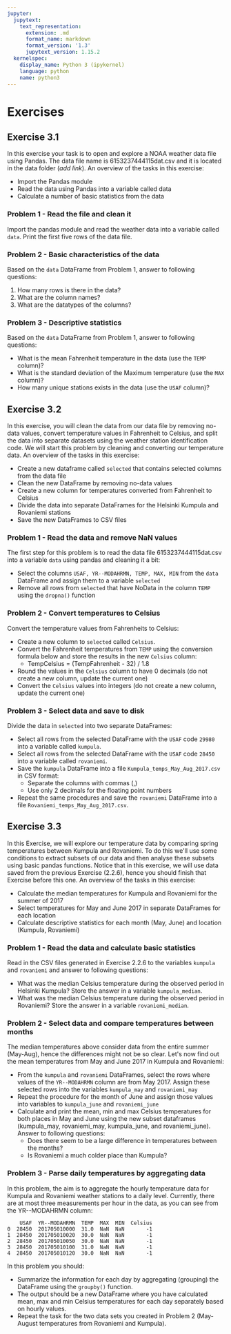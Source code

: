 ```yaml
---
jupyter:
  jupytext:
    text_representation:
      extension: .md
      format_name: markdown
      format_version: '1.3'
      jupytext_version: 1.15.2
  kernelspec:
    display_name: Python 3 (ipykernel)
    language: python
    name: python3
---
```


# Exercises


## Exercise 3.1

In this exercise your task is to open and explore a NOAA weather data file using Pandas. The data file name is 6153237444115dat.csv and it is located in the data folder (*add link*). An overview of the tasks in this exercise:

- Import the Pandas module
- Read the data using Pandas into a variable called data
- Calculate a number of basic statistics from the data

### Problem 1 - Read the file and clean it

Import the pandas module and read the weather data into a variable called `data`. Print the first five rows of the data file.

### Problem 2 - Basic characteristics of the data

Based on the `data` DataFrame from Problem 1, answer to following questions:

1. How many rows is there in the data?
2. What are the column names?
3. What are the datatypes of the columns?

### Problem 3 - Descriptive statistics

Based on the `data` DataFrame from Problem 1, answer to following questions:

- What is the mean Fahrenheit temperature in the data (use the `TEMP` column)?
- What is the standard deviation of the Maximum temperature (use the `MAX` column)?
- How many unique stations exists in the data (use the `USAF` column)?


## Exercise 3.2

In this exercise, you will clean the data from our data file by removing no-data values, convert temperature values in Fahrenheit to Celsius, and split the data into separate datasets using the weather station identification code. We will start this problem by cleaning and converting our temperature data. An overview of the tasks in this exercise:

- Create a new dataframe called `selected` that contains selected columns from the data file
- Clean the new DataFrame by removing no-data values
- Create a new column for temperatures converted from Fahrenheit to Celsius
- Divide the data into separate DataFrames for the Helsinki Kumpula and Rovaniemi stations
- Save the new DataFrames to CSV files

### Problem 1 - Read the data and remove NaN values

The first step for this problem is to read the data file 6153237444115dat.csv into a variable `data` using pandas and cleaning it a bit:

- Select the columns `USAF, YR--MODAHRMN, TEMP, MAX, MIN` from the `data` DataFrame and assign them to a variable `selected`
- Remove all rows from `selected` that have NoData in the column `TEMP` using the `dropna()` function

### Problem 2 - Convert temperatures to Celsius

Convert the temperature values from Fahrenheits to Celsius:

- Create a new column to `selected` called `Celsius`.
- Convert the Fahrenheit temperatures from `TEMP` using the conversion formula below and store the results in the new `Celsius` column:
   - TempCelsius = (TempFahrenheit - 32) / 1.8
- Round the values in the `Celsius` column to have 0 decimals (do not create a new column, update the current one)
- Convert the `Celsius` values into integers (do not create a new column, update the current one)

### Problem 3 - Select data and save to disk

Divide the data in `selected` into two separate DataFrames:

- Select all rows from the selected DataFrame with the `USAF` code `29980` into a variable called `kumpula`.
- Select all rows from the selected DataFrame with the `USAF` code `28450` into a variable called `rovaniemi`.
- Save the `kumpula` DataFrame into a file `Kumpula_temps_May_Aug_2017.csv` in CSV format:
  - Separate the columns with commas (,)
  - Use only 2 decimals for the floating point numbers
- Repeat the same procedures and save the `rovaniemi` DataFrame into a file `Rovaniemi_temps_May_Aug_2017.csv`.


## Exercise 3.3

In this Exercise, we will explore our temperature data by comparing spring temperatures between Kumpula and Rovaniemi. To do this we'll use some conditions to extract subsets of our data and then analyse these subsets using basic pandas functions. Notice that in this exercise, we will use data saved from the previous Exercise (2.2.6), hence you should finish that Exercise before this one. An overview of the tasks in this exercise:

- Calculate the median temperatures for Kumpula and Rovaniemi for the summer of 2017
- Select temperatures for May and June 2017 in separate DataFrames for each location
- Calculate descriptive statistics for each month (May, June) and location (Kumpula, Rovaniemi)

### Problem 1 - Read the data and calculate basic statistics

Read in the CSV files generated in Exercise 2.2.6 to the variables `kumpula` and `rovaniemi` and answer to following questions:

- What was the median Celsius temperature during the observed period in Helsinki Kumpula? Store the answer in a variable `kumpula_median`.
- What was the median Celsius temperature during the observed period in Rovaniemi? Store the answer in a variable `rovaniemi_median`.

### Problem 2 - Select data and compare temperatures between months

The median temperatures above consider data from the entire summer (May-Aug), hence the differences might not be so clear. Let's now find out the mean temperatures from May and June 2017 in Kumpula and Rovaniemi:

- From the `kumpula` and `rovaniemi` DataFrames, select the rows where values of the `YR--MODAHRMN` column are from May 2017. Assign these selected rows into the variables `kumpula_may` and `rovaniemi_may` 
- Repeat the procedure for the month of June and assign those values into variables to `kumpula_june` and `rovaniemi_june`
- Calculate and print the mean, min and max Celsius temperatures for both places in May and June using the new subset dataframes (kumpula_may, rovaniemi_may, kumpula_june, and rovaniemi_june). Answer to following questions:
    - Does there seem to be a large difference in temperatures between the months?
    - Is Rovaniemi a much colder place than Kumpula?

### Problem 3 - Parse daily temperatures by aggregating data 

In this problem, the aim is to aggregate the hourly temperature data for Kumpula and Rovaniemi weather stations to a daily level. Currently, there are at most three measurements per hour in the data, as you can see from the YR--MODAHRMN column:

```
    USAF  YR--MODAHRMN  TEMP  MAX  MIN  Celsius
0  28450  201705010000  31.0  NaN  NaN       -1
1  28450  201705010020  30.0  NaN  NaN       -1
2  28450  201705010050  30.0  NaN  NaN       -1
3  28450  201705010100  31.0  NaN  NaN       -1
4  28450  201705010120  30.0  NaN  NaN       -1
```

In this problem you should:

- Summarize the information for each day by aggregating (grouping) the DataFrame using the `groupby()` function.
- The output should be a new DataFrame where you have calculated mean, max and min Celsius temperatures for each day separately based on hourly values.
- Repeat the task for the two data sets you created in Problem 2 (May-August temperatures from Rovaniemi and Kumpula).
